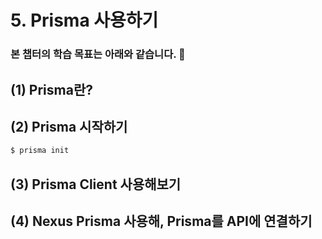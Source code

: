 # 5. Prisma 사용하기
### 본 챕터의 학습 목표는 아래와 같습니다. 👏

## (1) Prisma란?

## (2) Prisma 시작하기
```bash
$ prisma init
```

## (3) Prisma Client 사용해보기

## (4) Nexus Prisma 사용해, Prisma를 API에 연결하기
